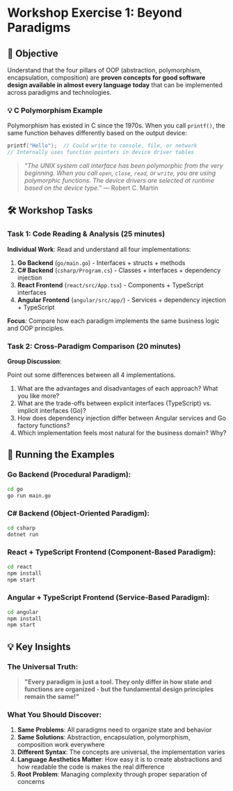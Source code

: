 # Workshop Exercise 1: Beyond Paradigms

## 🎯 Objective

Understand that the four pillars of OOP (abstraction, polymorphism, encapsulation, composition) are **proven concepts for good software design available in almost every language today** that can be implemented across paradigms and technologies.

### 💡 C Polymorphism Example

Polymorphism has existed in C since the 1970s. When you call `printf()`, the same function behaves differently based on the output device:

```c
printf("Hello");  // Could write to console, file, or network
// Internally uses function pointers in device driver tables
```

> _"The UNIX system call interface has been polymorphic from the very beginning. When you call `open`, `close`, `read`, or `write`, you are using polymorphic functions. The device drivers are selected at runtime based on the device type."_ — Robert C. Martin

## 🛠️ Workshop Tasks

### Task 1: Code Reading & Analysis (25 minutes)

**Individual Work**: Read and understand all four implementations:

1. **Go Backend** (`go/main.go`) - Interfaces + structs + methods
2. **C# Backend** (`csharp/Program.cs`) - Classes + interfaces + dependency injection
3. **React Frontend** (`react/src/App.tsx`) - Components + TypeScript interfaces
4. **Angular Frontend** (`angular/src/app/`) - Services + dependency injection + TypeScript

**Focus**: Compare how each paradigm implements the same business logic and OOP principles.

### Task 2: Cross-Paradigm Comparison (20 minutes)

**Group Discussion**:

Point out some differences between all 4 implementations.

1. What are the advantages and disadvantages of each approach? What you like more?
2. What are the trade-offs between explicit interfaces (TypeScript) vs. implicit interfaces (Go)?
3. How does dependency injection differ between Angular services and Go factory functions?
4. Which implementation feels most natural for the business domain? Why?

## 🔧 Running the Examples

### Go Backend (Procedural Paradigm):

```bash
cd go
go run main.go
```

### C# Backend (Object-Oriented Paradigm):

```bash
cd csharp
dotnet run
```

### React + TypeScript Frontend (Component-Based Paradigm):

```bash
cd react
npm install
npm start
```

### Angular + TypeScript Frontend (Service-Based Paradigm):

```bash
cd angular
npm install
npm start
```

## 💡 Key Insights

### The Universal Truth:

> **"Every paradigm is just a tool. They only differ in how state and functions are organized - but the fundamental design principles remain the same!"**

### What You Should Discover:

1. **Same Problems**: All paradigms need to organize state and behavior
2. **Same Solutions**: Abstraction, encapsulation, polymorphism, composition work everywhere
3. **Different Syntax**: The concepts are universal, the implementation varies
4. **Language Aesthetics Matter**: How easy it is to create abstractions and how readable the code is makes the real difference
5. **Root Problem**: Managing complexity through proper separation of concerns
